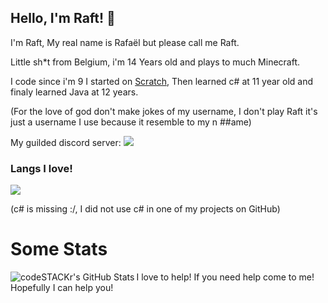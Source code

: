 ## Hello, I'm Raft! 👋

I'm Raft, My real name is Rafaël but please call me Raft.

Little sh*t from Belgium, i'm 14 Years old and plays to much Minecraft.

I code since i'm 9 I started on [Scratch](https://scratch.mit.edu/), Then learned c# at 11 year old and finaly learned Java at 12 years.

(For the love of god don't make jokes of my username, I don't play Raft it's just a username I use because it resemble to my n ##ame)

My guilded discord server: 
<img src="https://www.guilded.gg/canvas_index.html?route=%2Fcanvas%2Fembed%2Fbadge%2FJjJAvX6E"/>

### Langs I love!
<img src="https://github-readme-stats.vercel.app/api/top-langs/?username=Raft08&theme=radical&layout=compact">


(c# is missing :/, I did not use c# in one of my projects on GitHub)


# Some Stats 

<img align="left" alt="codeSTACKr's GitHub Stats" src="https://github-readme-stats.vercel.app/api?username=Raft08&show_icons=true&hide_border=false&title_color=31F9FF&icon_color=22C6CB&bg_color=09131B&text_color=ffffff&border_color=0c1a25" />

I love to help! If you need help come to me! Hopefully I can help you!
